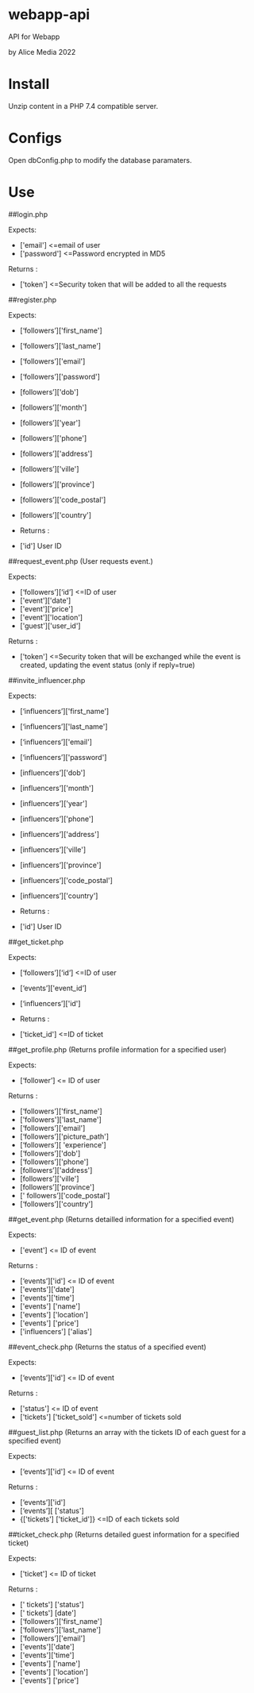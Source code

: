 # webapp-api 
API for Webapp

by Alice Media 2022

# Install

Unzip content in a PHP 7.4 compatible server.

# Configs

Open dbConfig.php to modify the database paramaters.

# Use

##login.php

Expects:
-	['email'] <=email of user
-	['password'] <=Password encrypted in MD5

Returns :  
-	['token'] <=Security token that will be added to all the requests 

##register.php

Expects:
-	 [‘followers’]['first_name']
-	 [‘followers’]['last_name']
-	 [‘followers’]['email']
-	 [‘followers’]['password']
-	 [followers’]['dob']
-	 [followers’]['month']
-	 [followers’]['year']
-	 [followers’]['phone']
-	 [followers’]['address']
-	 [followers’]['ville']
-	 [followers’]['province']
-	 [followers’]['code_postal']
-	 [followers’]['country']

-	 Returns :  
-	['id'] User ID

##request_event.php (User requests event.)

Expects:
-	[‘followers’][‘id’] <=ID of user
-	['event']['date']
-	['event']['price']
-	['event']['location']
-	['guest']['user_id']

Returns :  
-	['token'] <=Security token that will be exchanged while the event is created, updating the event status (only if reply=true)

##invite_influencer.php

Expects:
-	 [‘influencers’]['first_name']
-	 [‘influencers’]['last_name']
-	 [‘influencers’]['email']
-	 [‘influencers’]['password']
-	 [influencers’]['dob']
-	 [influencers’]['month']
-	 [influencers’]['year']
-	 [influencers’]['phone']
-	 [influencers’]['address']
-	 [influencers’]['ville']
-	 [influencers’]['province']
-	 [influencers’]['code_postal']
-	 [influencers’]['country']

-	 Returns :  
-	['id'] User ID

##get_ticket.php

Expects:
-	 [‘followers’][‘id’] <=ID of user
-	 [‘events’]['event_id’] 
-	 [‘influencers’]['id']

-	Returns :  
-	['ticket_id'] <=ID of ticket

##get_profile.php (Returns profile information for a specified user)

Expects:
-	[‘follower’] <= ID of user

Returns :  
-	[‘followers’]['first_name']
-	 ['followers']['last_name']
-	 [‘followers’]['email']
-	 [‘followers’]['picture_path'] 
-	 [‘followers’][ 'experience']
-	 [‘followers’]['dob']
-	 [‘followers’]['phone']
-	 [followers’]['address']
-	 [followers’]['ville']
-	 [followers’]['province']
-	 [' followers’]['code_postal']
-	 [‘followers’]['country']

##get_event.php (Returns detailled information for a specified event)

Expects:
-	['event'] <= ID of event

Returns :  
-	[‘events’]['id'] <= ID of event
-	['events']['date']
-	['events']['time']
-	['events'] ['name']
-	['events'] ['location']
-	['events'] ['price']
-	['influencers'] ['alias']

##event_check.php (Returns the status of a specified event)

Expects:
-	 [‘events’]['id'] <= ID of event

Returns :  
-	['status'] <= ID of event
-	['tickets'] ['ticket_sold'] <=number of tickets sold

##guest_list.php (Returns an array with the tickets ID of each guest for a specified event)

Expects:
-	 [‘events’]['id'] <= ID of event

Returns :  
-	[‘events’]['id'] 
-	[‘events’][ ['status'] 
-	{['tickets'] ['ticket_id']} <=ID of each tickets sold

##ticket_check.php (Returns detailed guest information for a specified ticket)

Expects:
-	 ['ticket'] <= ID of ticket

Returns :  
-	[' tickets'] ['status']
-	[' tickets'] [date']
-	[‘followers’]['first_name']
-	[‘followers’]['last_name']
-	[‘followers’]['email']
-	['events']['date']
-	['events']['time']
-	['events'] ['name']
-	['events'] ['location']
-	['events'] ['price']
